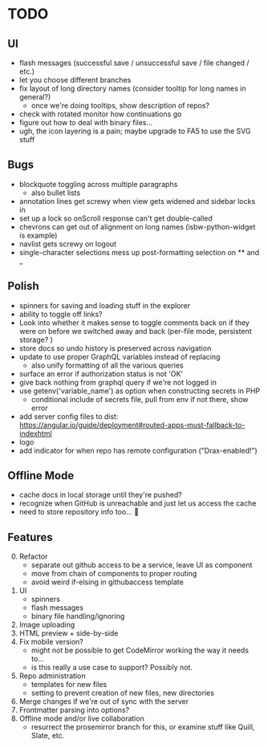 # TODO

## UI
* flash messages (successful save / unsuccessful save / file changed / etc.)
* let you choose different branches
* fix layout of long directory names (consider tooltip for long names in general?)
  * once we're doing tooltips, show description of repos?
* check with rotated monitor how continuations go
* figure out how to deal with binary files...
* ugh, the icon layering is a pain; maybe upgrade to FA5 to use the SVG stuff

## Bugs
* blockquote toggling across multiple paragraphs
    * also bullet lists
* annotation lines get screwy when view gets widened and sidebar locks in
* set up a lock so onScroll response can't get double-called
* chevrons can get out of alignment on long names (isbw-python-widget is example)
* navlist gets screwy on logout
* single-character selections mess up post-formatting selection on ** and _

## Polish
* spinners for saving and loading stuff in the explorer
* ability to toggle off links?
* Look into whether it makes sense to toggle comments back on if they were on before we switched away and back (per-file mode, persistent storage? )
* store docs so undo history is preserved across navigation
* update to use proper GraphQL variables instead of replacing
    - also unify formatting of all the various queries
* surface an error if authorization status is not 'OK'
* give back nothing from graphql query if we're not logged in
* use getenv('variable_name') as option when constructing secrets in PHP
    - conditional include of secrets file, pull from env if not there, show error
* add server config files to dist: https://angular.io/guide/deployment#routed-apps-must-fallback-to-indexhtml
* logo
* add indicator for when repo has remote configuration ("Drax-enabled!")

## Offline Mode
* cache docs in local storage until they're pushed? 
* recognize when GitHub is unreachable and just let us access the cache
* need to store repository info too... 😬

## Features
0. Refactor 
    - separate out github access to be a service, leave UI as component
    - move from chain of components to proper routing
    - avoid weird if-elsing in githubaccess template
1. UI 
    - spinners
    - flash messages
    - binary file handling/ignoring
2. Image uploading
3. HTML preview + side-by-side
4. Fix mobile version? 
    - might not be possible to get CodeMirror working the way it needs to...
    - is this really a use case to support? Possibly not.
5. Repo administration
    - templates for new files
    - setting to prevent creation of new files, new directories
6. Merge changes if we're out of sync with the server
7. Frontmatter parsing into options? 
8. Offline mode and/or live collaboration
    - resurrect the prosemirror branch for this, or examine stuff like Quill, Slate, etc.
